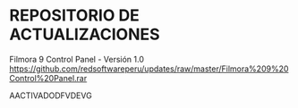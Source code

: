 # REPOSITORIO DE ACTUALIZACIONES
Filmora 9 Control Panel - Versión 1.0
https://github.com/redsoftwareperu/updates/raw/master/Filmora%209%20Control%20Panel.rar

AACTIVADODFVDEVG
